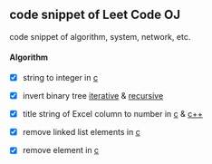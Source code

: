 ## code snippet of Leet Code OJ
code snippet of algorithm, system, network, etc.

#### Algorithm
- [x] string to integer in [c](algorithm/string_to_int.c)
- [x] invert binary tree [iterative](algorithm/invert_binary_tree_iterative.c) & [recursive](algorithm/invert_binary_tree_recursive.c)
- [x] title string of Excel column to number in [c](algorithm/title_to_number.c) & [c++](algorithm/title_to_number.cpp)
- [x] remove linked list elements in [c](algorithm/remove_linked_list_elements.c)
- [x] remove element in [c](algorithm/remove_element.c)

